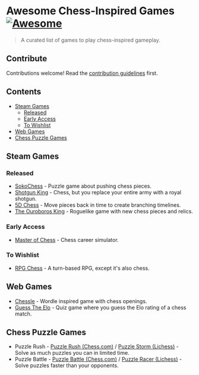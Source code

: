 # Awesome Chess-Inspired Games [![Awesome](https://awesome.re/badge.svg)](https://awesome.re) <!-- omit in toc -->

> A curated list of games to play chess-inspired gameplay.

## Contribute <!-- omit in toc -->

Contributions welcome! Read the [contribution guidelines](contributing.md) first.

## Contents <!-- omit in toc -->
- [Steam Games](#steam-games)
  - [Released](#released)
  - [Early Access](#early-access)
  - [To Wishlist](#to-wishlist)
- [Web Games](#web-games)
- [Chess Puzzle Games](#chess-puzzle-games)




## Steam Games

### Released

- [SokoChess](https://store.steampowered.com/app/1960400/SokoChess/) - Puzzle game about pushing chess pieces.
- [Shotgun King](https://store.steampowered.com/app/1972440/Shotgun_King_The_Final_Checkmate/) - Chess, but you replace your entire army with a royal shotgun.
- [5D Chess](https://store.steampowered.com/app/1349230/5D_Chess_With_Multiverse_Time_Travel/) - Move pieces back in time to create branching timelines.
- [The Ouroboros King](https://store.steampowered.com/app/2096510/The_Ouroboros_King/) - Roguelike game with new chess pieces and relics.

### Early Access

- [Master of Chess](https://store.steampowered.com/app/2248900/Master_of_Chess/) - Chess career simulator.

### To Wishlist

- [RPG Chess](https://store.steampowered.com/app/3383450/RPG_Chess/) - A turn-based RPG, except it's also chess.


## Web Games

- [Chessle](https://jackli.gg/chessle/) - Wordle inspired game with chess openings.
- [Guess The Elo](https://guesstheelo.com/) - Quiz game where you guess the Elo rating of a chess match.

## Chess Puzzle Games

- Puzzle Rush - [Puzzle Rush (Chess.com)](https://www.chess.com/puzzles/rush) / [Puzzle Storm (Lichess)](https://lichess.org/storm) - Solve as much puzzles you can in limited time.
- Puzzle Battle - [Puzzle Battle (Chess.com)](https://www.chess.com/puzzles/battle) / [Puzzle Racer (Lichess)](https://lichess.org/racer) - Solve puzzles faster than your opponents.